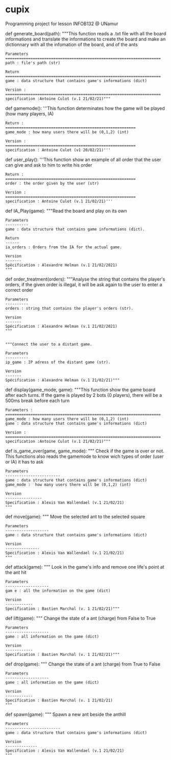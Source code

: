 # cupix
Programming project for lesson INFOB132 @ UNamur


def generate_board(path):
    """This function reads a .txt file with all the board informations and translate the informations to create the board and make an dictionnary with all the infomation of the        board, and of the ants
    
    Parameters
    ====================================================================
    path : file's path (str)

    Return
    ====================================================================
    game : data structure that contains game's informations (dict)
    
    Version :
    ====================================================================
    specification :Antoine Culot (v.1 21/02/21)""" 
    
def gamemode():
    '''This function determinates how the game will be played (how many players, IA)
    
    Return :
    =========================================================
    game_mode : how many users there will be (0,1,2) (int)

    Version :
    =========================================================
    specification : Antoine Culot (v1 20/02/21)'''

def user_play():
    '''This function show an example of all order that the user can give and ask to him to write his order
    
    Return : 
    =========================================================
    order : the order given by the user (str)
    
    Version :
    =========================================================
    specification : Antoine Culot (v.1 21/02/21)'''

def IA_Play(game):
    """Read the board and play on its own

    Parameters
    ----------
    game : data structure that contains game informations (dict).

    Return
    ------
    ia_orders : Orders from the IA for the actual game.

    Version
    -------
    Spécification : Alexandre Helman (v.1 21/02/2021)
    """

def order_treatment(orders):
    """Analyse the string that contains the player's orders, if the given order is illegal, it will be ask again to the user to enter a correct order 

    Parameters
    ----------
    orders : string that contains the player's orders (str).

    Version
    -------
    Spécification : Alexandre Helman (v.1 21/02/2021)
    """


    """Connect the user to a distant game.

    Parameters
    ----------
    ip_game : IP adress of the distant game (str).

    Version
    -------
    Spécification : Alexandre Helman (v.1 21/02/21)"""

def display(game_mode, game):
    """This function show the game board after each turns. If the game is played by 2 bots (0 players), there will be a 500ms break before each turn
    
    Parameters :
    ====================================================================
    game_mode : how many users there will be (0,1,2) (int)
    game : data structure that contains game's informations (dict)
    
    Version :
    ====================================================================
    specification :Antoine Culot (v.1 21/02/21)"""
    
def is_game_over(game, game_mode):
    """ Check if the game is over or not. This functions also reads the gamemode to know wich types of order (user or IA) it has to ask
    
    Parameters
    ------------------------
    game : data structure that contains game's informations (dict)
    game_mode :  how many users there will be (0,1,2) (int)

    Version
    ----------------
    Specification : Alexis Van Wallendael (v.1 21/02/21)
    """

def move(game):
    """ Move the selected ant to the selected square
    
    Parameters
    -------------------
    game : data structure that contains game's informations (dict)
    
    Version
    ---------------
    Specification : Alexis Van Wallendael (v.1 21/02/21)
    """

def attack(game):
    """ Look in the game's info and remove one life's point at the ant hit
    
    Parameters
    -------------------
    gam e : all the information on the game (dict)
    
    Version
    ------------
    Specification : Bastien Marchal (v. 1 21/02/21)""" 

def lift(game):
    """ Change the state of a ant (charge) from False to True
    
    Parameters
    -------------------
    game : all information on the game (dict)
    
    Version
    ------------
    Specification : Bastien Marchal (v. 1 21/02/21)"""

def drop(game):
    """ Change the state of a ant (charge) from True to False
    
    Parameters
    -------------------
    game : all information on the game (dict)
    
    Version
    ------------
    Specification : Bastien Marchal (v. 1 21/02/21)
    """

def spawn(game):
    """ Spawn a new ant beside the anthill
    
    Parameters
    ------------------------
    game : data structure that contains game's informations (dict)
    
    Version
    --------------
    Specification : Alexis Van Wallendael (v.1 21/02/21)
    """
